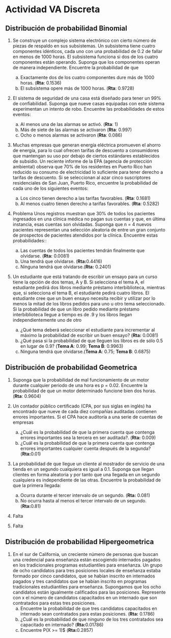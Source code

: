 # Actividad VA Discreta

## Distribución de probabilidad Binomial

1. Se construye un complejo sistema electrónico con cierto número de piezas de respaldo en sus subsistemas. Un subsistema tiene cuatro componentes idénticos, cada uno con una probabilidad de 0.2 de fallar en menos de 1000 horas. El subsistema funciona si dos de los cuatro componentes están operando. Suponga que los componentes operan de manera independiente. Encuentre la probabilidad de que
   <ol style="list-style-type: lower-alpha">
   <li>Exactamente dos de los cuatro componentes dure más de 1000 horas. (<b>Rta</b>: 0.1536) </li>
   <li>El subsistema opere más de 1000 horas. (<b>Rta</b>: 0.9728)</li>
   </ol>

2. El sistema de seguridad de una casa está diseñado para tener un 99% de confiabilidad. Suponga que nueve casas equipadas con este sistema experimentan un intento de robo. Encuentre las probabilidades de estos eventos:
   <ol style="list-style-type: lower-alpha">
   <li>Al menos una de las alarmas se activó. (<b>Rta</b>: 1) </li>
   <li>Más de siete de las alarmas se activaron  (<b>Rta</b>: 0.997)</li>
   <li>Ocho o menos alarmas se activaron   (<b>Rta</b>: 0.086)</li>
   </ol>

3. Muchas empresas que generan energía eléctrica promueven el ahorro de energía, para lo cual ofrecen tarifas de descuento a consumidores que mantengan su uso por debajo de ciertos estándares establecidos de subsidio. Un reciente informe de la EPA (agencia de protección ambiental) observa que 70% de los residentes en Puerto Rico han reducido su consumo de electricidad lo suficiente para tener derecho a tarifas de descuento. Si se seleccionan al azar cinco suscriptores residenciales de San Juan, Puerto Rico, encuentre la probabilidad de cada uno de los siguientes eventos:
   <ol style="list-style-type: lower-alpha">
   <li>Los cinco tienen derecho a las tarifas favorables. (<b>Rta</b>: 0.1681) </li>
   <li>Al menos cuatro tienen derecho a tarifas favorables.  (<b>Rta</b>: 0.5282)</li>
   </ol>

4. Problema Unos registros muestran que 30% de todos los pacientes ingresados en una clínica médica no pagan sus cuentas y que, en última instancia, esas cuentas son olvidadas. Suponga que n = 4 nuevos pacientes representan una selección aleatoria de entre un gran conjunto de prospectos de pacientes atendidos por la clínica. Encuentre estas probabilidades::
   <ol style="list-style-type: lower-alpha">
   <li>Las cuentas de todos los pacientes tendrán finalmente que olvidarse. (<b>Rta:</b> 0.0081) </li>
   <li>Una tendrá que olvidarse. (<b>Rta:</b>0.4416)</li>
   <li>Ninguna tendrá que olvidarse.(<b>Rta:</b> 0.2401)</li>
   </ol>

5. Un estudiante que está tratando de escribir un ensayo para un curso tiene la opción de dos temas, A y B. Si selecciona el tema A, el estudiante pedirá dos libros mediante préstamo interbiblioteca, mientras que, si selecciona el tema B, el estudiante pedirá cuatro libros. El estudiante cree que un buen ensayo necesita recibir y utilizar por lo menos la mitad de los libros pedidos para uno u otro tema seleccionado. Si la probabilidad de que un libro pedido mediante préstamo interbiblioteca llegue a tiempo es de .9 y los libros llegan independientemente uno de otro
   <ol style="list-style-type: lower-alpha">
   <li>¿Qué tema deberá seleccionar el estudiante para incrementar al máximo la probabilidad de escribir un buen ensayo? (<b>Rta:</b> 0.0081) </li>
   <li>¿Qué pasa si la probabilidad de que lleguen los libros es de sólo 0.5 en lugar de 0.9? (<b>Tema A</b>: 0.99; <b>Tema B</b>: 0.9963)</li>
   <li>Ninguna tendrá que olvidarse.(<b>Tema A</b>: 0.75; <b>Tema B</b>: 0.6875)</li>
   </ol>

## Distribución de probabilidad Geometrica

1. Suponga que la probabilidad de mal funcionamiento de un motor durante cualquier periodo de una hora es p = 0.02. Encuentre la probabilidad de que un motor determinado funcione bien dos horas. (**Rta**: 0.9604)
   
2. Un contador público certificado (CPA, por sus siglas en inglés) ha encontrado que nueve de cada diez compañías auditadas contienen errores importantes. Si el CPA hace auditoría a una serie de cuentas de empresas
   <ol style="list-style-type: lower-alpha">
   <li>¿Cuál es la probabilidad de que la primera cuenta que contenga errores importantes sea la tercera en ser auditada?. (<b>Rta:</b> 0.009) </li>
   <li>¿Cuál es la probabilidad de que la primera cuenta que contenga errores importantes cualquier cuenta después de la segunda? (<b>Rta:</b>0.01)</li>
   </ol>

3. La probabilidad de que llegue un cliente al mostrador de servicio de una tienda en un segundo cualquiera es igual a 0.1. Suponga que llegan clientes en forma aleatoria y por tanto que una llegada en un segundo cualquiera es independiente de las otras. Encuentre la probabilidad de que la primera llegada:
   <ol style="list-style-type: lower-alpha">
   <li>Ocurra durante el tercer intervalo de un segundo. (<b>Rta:</b> 0.081) </li>
   <li>No ocurra hasta al menos el tercer intervalo de un segundo. (<b>Rta:</b>0.81)</li>
   </ol>
   
4. Falta

5. Falta

## Distribución de probabilidad Hipergeometrica

1. En el sur de California, un creciente número de personas que buscan una credencial para enseñanza están escogiendo internados pagados en los tradicionales programas estudiantiles para enseñanza. Un grupo de ocho candidatos para tres posiciones locales de enseñanza estaba formado por cinco candidatos, que se habían inscrito en internados pagados y tres candidatos que se habían inscrito en programas tradicionales estudiantiles para enseñanza. Supongamos que los ocho candidatos están igualmente calificados para las posiciones. Represente con x el número de candidatos capacitados en un internado que son contratados para estas tres posiciones.
   <ol style="list-style-type: lower-alpha">
   <li>Encuentre la probabilidad de que tres candidatos capacitados en internado sean contratados para estas posiciones. (<b>Rta:</b> 0.1786) </li>
   <li>¿Cuál es la probabilidad de que ninguno de los tres contratados sea capacitado en internado? (<b>Rta:</b>0.01786)</li>
   <li>Encuentre P(X >= 1)$ (<b>Rta:</b>0.2857)</li>
   </ol>

